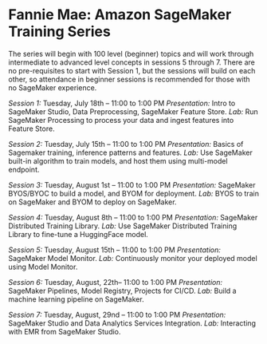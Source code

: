# Fannie Mae: Amazon SageMaker Training Series

The series will begin with 100 level (beginner) topics and will work through intermediate to advanced level concepts in sessions 5 through 7. There are no pre-requisites to start with Session 1, but the sessions will build on each other, so attendance in beginner sessions is recommended for those with no SageMaker experience.

*Session 1:* Tuesday, July 18th – 11:00 to 1:00 PM
*Presentation:* Intro to SageMaker Studio, Data Preprocessing, SageMaker Feature Store. 
*Lab:* Run SageMaker Processing to process your data and ingest features into Feature Store.

*Session 2:* Tuesday, July 15th – 11:00 to 1:00 PM
*Presentation:* Basics of Sagemaker training, inference patterns and features. 
*Lab:* Use SageMaker built-in algorithm to train models, and host them using multi-model endpoint.

*Session 3:* Tuesday, August 1st – 11:00 to 1:00 PM
*Presentation:* SageMaker BYOS/BYOC to build a model, and BYOM for deployment. 
*Lab:* BYOS to train on SageMaker and BYOM to deploy on SageMaker.

*Session 4:* Tuesday, August 8th – 11:00 to 1:00 PM
*Presentation:* SageMaker Distributed Training Library. 
*Lab:* Use SageMaker Distributed Training Library to fine-tune a HuggingFace model.

*Session 5:* Tuesday, August 15th  – 11:00 to 1:00 PM
*Presentation:* SageMaker Model Monitor. 
*Lab:* Continuously monitor your deployed model using Model Monitor.

*Session 6:* Tuesday, August, 22th– 11:00 to 1:00 PM
*Presentation:* SageMaker Pipelines, Model Registry, Projects for CI/CD. 
*Lab:* Build a machine learning pipeline on SageMaker.

*Session 7:* Tuesday, August, 29nd – 11:00 to 1:00 PM
*Presentation:* SageMaker Studio and Data Analytics Services Integration. 
*Lab:* Interacting with EMR from SageMaker Studio.
